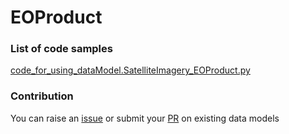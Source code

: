 # EOProduct

### List of code samples 

<!-- 50-List of code -->

<!-- [code entry](link) -->
[code_for_using_dataModel.SatelliteImagery_EOProduct.py](https://github.com/smart-data-models/dataModel.SatelliteImagery/blob/master/EOProduct/code/code_for_using_dataModel.SatelliteImagery_EOProduct.py)


<!-- /50-List of code -->

### Contribution
You can raise an [issue](https://github.com/smart-data-models/dataModel.SatelliteImagery/issues) or submit your [PR](https://github.com/smart-data-models/dataModel.SatelliteImagery/pulls) on existing data models
